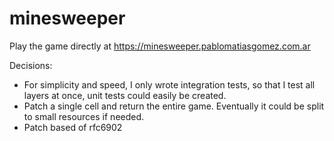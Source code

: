 # minesweeper

Play the game directly at https://minesweeper.pablomatiasgomez.com.ar

Decisions:

- For simplicity and speed, I only wrote integration tests, so that I test all layers at once, unit tests could easily be created.
- Patch a single cell and return the entire game. Eventually it could be split to small resources if needed.
- Patch based of rfc6902
